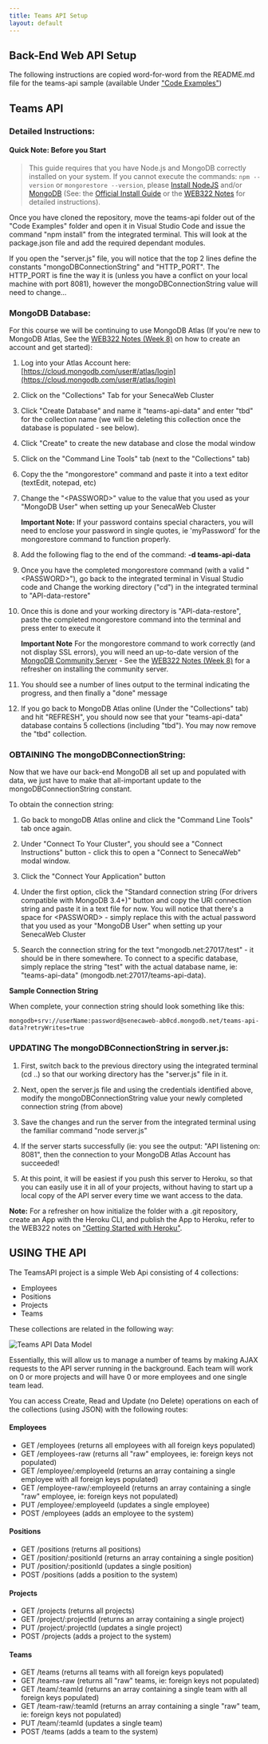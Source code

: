 ```yaml
---
title: Teams API Setup
layout: default
---
```


## Back-End Web API Setup

The following instructions are copied word-for-word from the README.md file for the teams-api sample (available Under <a href="https://github.com/sictweb/web422">"Code Examples"</a>)

## Teams API

<h3>Detailed Instructions:</h3>

<h4>Quick Note: Before you Start</h4>

> This guide requires that you have Node.js and MongoDB correctly installed on your system.  If you cannot execute the commands: `npm --version` or `mongorestore --version`, please [Install NodeJS](https://nodejs.org/) and/or [MongoDB](https://www.mongodb.com/) (See: the [Official Install Guide](https://docs.mongodb.com/manual/administration/install-community/) or the [WEB322 Notes](https://web322.ca/notes/week08) for detailed instructions).

Once you have cloned the repository, move the teams-api folder out of the "Code Examples" folder and open it in Visual Studio Code and issue the command "npm install" from the integrated terminal.  This will look at the package.json file and add the required dependant modules.

If you open the "server.js" file, you will notice that the top 2 lines define the constants "mongoDBConnectionString" and "HTTP_PORT".  The HTTP_PORT is fine the way it is (unless you have a conflict on your local machine with port 8081), however the mongoDBConnectionString value will need to change...

### MongoDB Database:

For this course we will be continuing to use MongoDB Atlas (If you're new to MongoDB Atlas, See the [WEB322 Notes (Week 8)](https://web322.ca/notes/week08) on how to create an account and get started):

1. Log into your Atlas Account here: [https://cloud.mongodb.com/user#/atlas/login](https://cloud.mongodb.com/user#/atlas/login)

2. Click on the "Collections" Tab for your SenecaWeb Cluster

3. Click "Create Database" and name it "teams-api-data" and enter "tbd" for the collection name (we will be deleting this collection once the database is populated - see below).

4. Click "Create" to create the new database and close the modal window

5. Click on the "Command Line Tools" tab (next to the "Collections" tab)

6. Copy the the "mongorestore" command and paste it into a text editor (textEdit, notepad, etc)

7. Change the "&lt;PASSWORD&gt;" value to the value that you used as your "MongoDB User" when setting up your SenecaWeb Cluster
    
    **Important Note:** If your password contains special characters, you will need to enclose your password in single quotes, ie 'myPassword' for the mongorestore command to function properly.

8. Add the following flag to the end of the command: **-d teams-api-data**

9. Once you have the completed mongorestore command (with a valid "&lt;PASSWORD&gt;"), go back to the integrated terminal in Visual Studio code and Change the working directory ("cd") in the integrated terminal to "API-data-restore"

10. Once this is done and your working directory is "API-data-restore", paste the completed mongorestore command into the terminal and press enter to execute it
    
    **Important Note** For the mongorestore command to work correctly (and not display SSL errors), you will need an up-to-date version of the [MongoDB Community Server](https://www.mongodb.com/download-center/community) - See the [WEB322 Notes (Week 8)](https://web322.ca/notes/week08) for a refresher on installing the community server. 

11. You should see a number of lines output to the terminal indicating the progress, and then finally a "done" message

12. If you go back to MongoDB Atlas online (Under the "Collections" tab) and hit "REFRESH", you should now see that your "teams-api-data" database contains 5 collections (including "tbd").  You may now remove the "tbd" collection.

### OBTAINING The mongoDBConnectionString:

Now that we have our back-end MongoDB all set up and populated with data, we just have to make that all-important update to the mongoDBConnectionString constant.

To obtain the connection string:

1. Go back to mongoDB Atlas online and click the "Command Line Tools" tab once again.

2. Under "Connect To Your Cluster", you should see a "Connect Instructions" button - click this to open a "Connect to SenecaWeb" modal window.

3. Click the "Connect Your Application" button

4. Under the first option, click the "Standard connection string (For drivers compatible with MongoDB 3.4+)" button and copy the URI connection string and paste it in a text file for now. You will notice that there's a space for &lt;PASSWORD&gt; - simply replace this with the actual password that you used as your "MongoDB User" when setting up your SenecaWeb Cluster

5. Search the connection string for the text "mongodb.net:27017/test" - it should be in there somewhere. To connect to a specific database, simply replace the string "test" with the actual database name, ie: "teams-api-data" (mongodb.net:27017/teams-api-data).

**Sample Connection String**

When complete, your connection string should look something like this:

```
mongodb+srv://userName:password@senecaweb-ab0cd.mongodb.net/teams-api-data?retryWrites=true
```

### UPDATING The mongoDBConnectionString in server.js:

1. First, switch back to the previous directory using the integrated terminal (cd ..) so that our working directory has the "server.js" file in it.

2. Next, open the server.js file and using the credentials identified above, modify the mongoDBConnectionString value your newly completed connection string (from above)

3. Save the changes and run the server from the integrated terminal using the familiar command "node server.js"

4. If the server starts successfully (ie: you see the output: "API listening on: 8081", then the connection to your MongoDB Atlas Account has succeeded!  

5.  At this point, it will be easiest if you push this server to Heroku, so that you can easily use it in all of your projects, without having to start up a local copy of the API server every time we want access to the data.  

**Note:** For a refresher on how initialize the folder with a .git repository, create an App with the Heroku CLI, and publish the App to Heroku, refer to the WEB322 notes on ["Getting Started with Heroku"](https://web322.ca/getting-started-wiÍth-heroku).

## USING THE API

The TeamsAPI project is a simple Web Api consisting of 4 collections:

* Employees
* Positions
* Projects
* Teams

These collections are related in the following way:

![Teams API Data Model](https://cdn.rawgit.com/sictweb/resources/2f4fa285/teams-api-model-2.png)

Essentially, this will allow us to manage a number of teams by making AJAX requests to the API server running in the background.  Each team will work on 0 or more projects and will have 0 or more employees and one single team lead.

You can access Create, Read and Update (no Delete) operations on each of the collections (using JSON) with the following routes:

#### Employees

* GET /employees (returns all employees with all foreign keys populated)
* GET /employees-raw (returns all "raw" employees, ie: foreign keys not populated)
* GET /employee/:employeeId (returns an array containing a single employee with all foreign keys populated)
* GET /employee-raw/:employeeId (returns an array containing a single "raw" employee, ie: foreign keys not populated)
* PUT /employee/:employeeId (updates a single employee)
* POST /employees (adds an employee to the system)

#### Positions

* GET /positions (returns all positions)
* GET /position/:positionId (returns an array containing a single position)
* PUT /position/:positionId (updates a single position)
* POST /positions (adds a position to the system)

#### Projects

* GET /projects (returns all projects)
* GET /project/:projectId (returns an array containing a single project)
* PUT /project/:projectId (updates a single project)
* POST /projects (adds a project to the system)

#### Teams

* GET /teams (returns all teams with all foreign keys populated)
* GET /teams-raw (returns all "raw" teams, ie: foreign keys not populated)
* GET /team/:teamId (returns an array containing a single team with all foreign keys populated)
* GET /team-raw/:teamId (returns an array containing a single "raw" team, ie: foreign keys not populated)
* PUT /team/:teamId (updates a single team)
* POST /teams (adds a team to the system)
